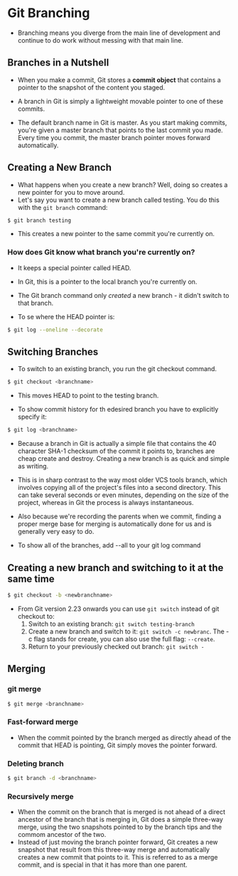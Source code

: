 # Git Branching

- Branching means you diverge from the main line of development and continue to do work without messing with that main line.

## Branches in a Nutshell

- When you make a commit, Git stores a **commit object** that contains a pointer to the snapshot of the content you staged.

- A branch in Git is simply a lightweight movable pointer to one of these commits.
- The default branch name in Git is master. As you start making commits, you're given a master branch that points to the last commit you made. Every time you commit, the master branch pointer moves forward automatically.

## Creating a New Branch

- What happens when you create a new branch? Well, doing so creates a new pointer for you to move around.
- Let's say you want to create a new branch called testing. You do this with the `git branch` command:

```zsh
$ git branch testing
```

- This creates a new pointer to the same commit you're currently on.

### How does Git know what branch you're currently on?

- It keeps a special pointer called HEAD.
- In Git, this is a pointer to the local branch you're currently on.

- The Git branch command only _created_ a new branch - it didn't switch to that branch.

- To se where the HEAD pointer is:

```zsh
$ git log --oneline --decorate
```

## Switching Branches

- To switch to an existing branch, you run the git checkout command.

```zsh
$ git checkout <branchname>
```

- This moves HEAD to point to the testing branch.

- To show commit history for th edesired branch you have to explicitly specify it:

```zsh
$ git log <branchname>
```

- Because a branch in Git is actually a simple file that contains the 40 character SHA-1 checksum of the commit it points to, branches are cheap create and destroy. Creating a new branch is as quick and simple as writing.
- This is in sharp contrast to the way most older VCS tools branch, which involves copying all of the project's files into a second directory. This can take several seconds or even minutes, depending on the size of the project, whereas in Git the process is always instantaneous.
- Also because we're recording the parents when we commit, finding a proper merge base for merging is automatically done for us and is generally very easy to do.

- To show all of the branches, add --all to your git log command

## Creating a new branch and switching to it at the same time

```zsh
$ git checkout -b <newbranchname>
```

- From Git version 2.23 onwards you can use `git switch` instead of git checkout to:
  1. Switch to an existing branch: `git switch testing-branch`
  1. Create a new branch and switch to it: `git switch -c newbranc`. The -c flag stands for create, you can also use the full flag: `--create`.
  1. Return to your previously checked out branch: `git switch -`

## Merging

### git merge

```zsh
$ git merge <branchname>
```

### Fast-forward merge

- When the commit pointed by the branch merged as directly ahead of the commit that HEAD is pointing, Git simply moves the pointer forward.

### Deleting branch

```zsh
$ git branch -d <branchname>
```

### Recursively merge

- When the commit on the branch that is merged is not ahead of a direct ancestor of the branch that is merging in, Git does a simple three-way merge, using the two snapshots pointed to by the branch tips and the commom ancestor of the two.
- Instead of just moving the branch pointer forward, Git creates a new snapshot that result from this three-way merge and automatically creates a new commit that points to it. This is referred to as a merge commit, and is special in that it has more than one parent.
